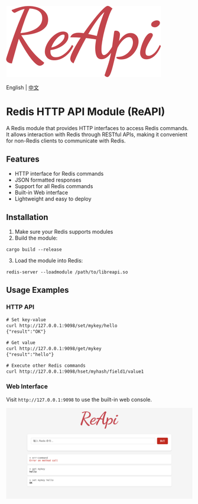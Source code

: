 
![ReAPI](docs/image/logo.svg)

English | [中文](README_ZH.md)

# Redis HTTP API Module (ReAPI)

A Redis module that provides HTTP interfaces to access Redis commands. It allows interaction with Redis through RESTful APIs, making it convenient for non-Redis clients to communicate with Redis.

## Features

- HTTP interface for Redis commands
- JSON formatted responses
- Support for all Redis commands
- Built-in Web interface
- Lightweight and easy to deploy

## Installation

1. Make sure your Redis supports modules
2. Build the module:
```shell
cargo build --release
```
3. Load the module into Redis:
```shell
redis-server --loadmodule /path/to/libreapi.so
```

## Usage Examples

### HTTP API

```shell
# Set key-value
curl http://127.0.0.1:9098/set/mykey/hello
{"result":"OK"}
```

```shell
# Get value
curl http://127.0.0.1:9098/get/mykey
{"result":"hello"}
```

```shell
# Execute other Redis commands
curl http://127.0.0.1:9098/hset/myhash/field1/value1
```

### Web Interface

Visit `http://127.0.0.1:9098` to use the built-in web console.

[![](docs/image/web.png)](docs/image/web.png)